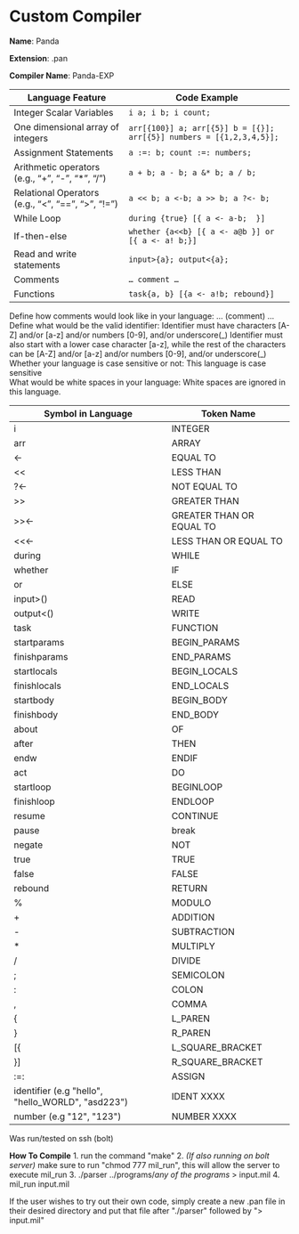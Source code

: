 # Custom Compiler
**Name**: Panda

**Extension**: .pan

**Compiler Name**: Panda-EXP

| Language Feature | Code Example |
| ----------- | ----------- |
| Integer Scalar Variables | `i a; i b; i count;` |
| One dimensional array of integers | `arr[{100}] a; arr[{5}] b = [{}]; arr[{5}] numbers = [{1,2,3,4,5}];` |
| Assignment Statements | `a :=: b; count :=: numbers;` |
| Arithmetic operators (e.g., “+”, “-”, “*”, “/”) | `a + b; a - b; a &* b; a / b;` |
| Relational Operators (e.g., “<”, “==”, “>”, “!=”) | `a << b; a <-b; a >> b; a ?<- b;` |
| While Loop | `during {true} [{ a <- a-b;  }] ` |
| If-then-else | `whether {a<<b} [{ a <- a@b }] or [{ a <- a! b;}]` |
| Read and write statements | `input>{a}; output<{a};` |
| Comments | `… comment …` |
| Functions | `task{a, b} [{a <- a!b; rebound}]` |

Define how comments would look like in your language: … (comment) … <br />
Define what would be the valid identifier: Identifier must have characters [A-Z] and/or [a-z] and/or numbers [0-9], and/or underscore(\_)
Identifier must also start with a lower case character [a-z], while the rest of the characters can be [A-Z] and/or [a-z] and/or numbers [0-9], and/or underscore(\_) <br />
Whether your language is case sensitive or not: This language is case sensitive <br />
What would be white spaces in your language: White spaces are ignored in this language. <br />


| Symbol in Language | Token Name |
| ----------- | ----------- |
| i | INTEGER |
| arr | ARRAY |
| <- | EQUAL TO |
| << | LESS THAN |
| ?<- | NOT EQUAL TO |
| >> | GREATER THAN |
| >><- | GREATER THAN OR EQUAL TO |
| <<<- | LESS THAN OR EQUAL TO |
| during | WHILE |
| whether | IF |
| or | ELSE |
| input>() | READ |
| output<() | WRITE |
| task | FUNCTION |
| startparams | BEGIN_PARAMS |
| finishparams | END_PARAMS |
| startlocals | BEGIN_LOCALS |
| finishlocals | END_LOCALS |
| startbody | BEGIN_BODY |
| finishbody | END_BODY |
| about | OF |
| after | THEN |
| endw | ENDIF |
| act | DO |
| startloop | BEGINLOOP |
| finishloop | ENDLOOP |
| resume | CONTINUE |
| pause | break |
| negate | NOT |
| true | TRUE |
| false | FALSE |
| rebound | RETURN |
| % | MODULO |
| + | ADDITION |
| - | SUBTRACTION |
| * | MULTIPLY |
| / | DIVIDE |
| ; | SEMICOLON |
| : | COLON |
| , | COMMA |
| { | L_PAREN |
| } | R_PAREN |
| [{ | L_SQUARE_BRACKET | 
| }] | R_SQUARE_BRACKET |
| :=: | ASSIGN |
| identifier (e.g "hello", "hello_WORLD", "asd223") | IDENT XXXX |
| number (e.g "12", "123") | NUMBER XXXX |

Was run/tested on ssh (bolt)

**How To Compile**
    1. run the command "make"
    2. *(If also running on bolt server)* make sure to run "chmod 777 mil_run", this will allow the server to execute mil_run
    3. ./parser ../programs/*any of the programs* > input.mil
    4. mil_run input.mil

If the user wishes to try out their own code, simply create a new .pan file in their desired directory and put that file after "./parser" followed by "> input.mil"


